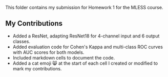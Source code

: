 This folder contains my submission for Homework 1 for the MLESS course.

## My Contributions

- Added a ResNet, adapting ResNet18 for 4-channel input and 6 output classes.
- Added evaluation code for Cohen's Kappa and multi-class ROC curves with AUC scores for both models.
- Included markdown cells to document the code.
- Added a cat emoji 😸 at the start of each cell I created or modified to mark my contributions.
